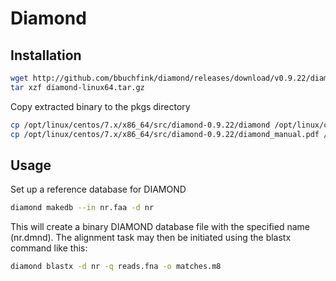 # Diamond

## Installation
```bash
wget http://github.com/bbuchfink/diamond/releases/download/v0.9.22/diamond-linux64.tar.gz
tar xzf diamond-linux64.tar.gz
```

Copy extracted binary to the pkgs directory

```bash
cp /opt/linux/centos/7.x/x86_64/src/diamond-0.9.22/diamond /opt/linux/centos/7.x/x86_64/pkgs/diamond/0.9.22/.
cp /opt/linux/centos/7.x/x86_64/src/diamond-0.9.22/diamond_manual.pdf /opt/linux/centos/7.x/x86_64/pkgs/diamond/0.9.22/.
```


## Usage

Set up a reference database for DIAMOND

```bash
diamond makedb --in nr.faa -d nr
```

This will create a binary DIAMOND database file with the specified name (nr.dmnd). The alignment task may then be initiated using the blastx command like this:

```bash
diamond blastx -d nr -q reads.fna -o matches.m8
```
